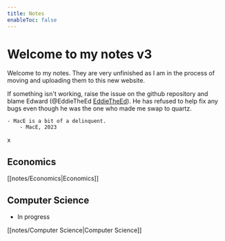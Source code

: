 ```yaml
---
title: Notes
enableToc: false
---
```

# Welcome to my notes v3
Welcome to my notes. They are very unfinished as I am in the process of moving and uploading them to this new website. 

If something isn't working, raise the issue on the github repository and blame Edward (@EddieTheEd [EddieTheEd](https://github.com/EddieTheEd)). He has refused to help fix any bugs even though he was the one who made me swap to quartz.


	- MacE is a bit of a delinquent.
		- MacE, 2023

x

## Economics
[[notes/Economics|Economics]]


## Computer Science
- In progress

[[notes/Computer Science|Computer Science]]











